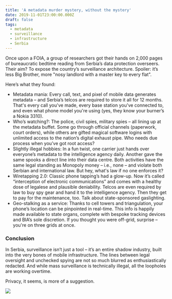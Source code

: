 ```yaml
---
title: 'A metadata murder mystery, without the mystery'
date: 2019-11-01T23:00:00.000Z
draft: false
tags:
  - metadata
  - surveillance
  - infrastructure
  - Serbia
---
```


Once upon a FOIA, a group of researchers got their hands on 2,000 pages of bureaucratic bedtime reading from Serbia’s data protection overseers. Their aim? To expose the country’s surveillance architecture. Spoiler: it’s less Big Brother, more "nosy landlord with a master key to every flat".

Here’s what they found:

* Metadata mania: Every call, text, and pixel of mobile data generates metadata – and Serbia’s telcos are required to store it all for 12 months. That's every call you've made, every base station you've connected to, and even what phone model you're using (yes, they know your burner’s a Nokia 3310). 
* Who’s watching?: The police, civil spies, military spies – all lining up at the metadata buffet. Some go through official channels (paperwork, court orders), while others are gifted magical software logins with unlimited access to the nation’s digital exhaust pipe. Who needs due process when you’ve got root access? 
* Slightly illegal hobbies: In a fun twist, one carrier just hands over everyone’s metadata to the intelligence agency daily. Another gave the same spooks a direct line into their data centre. Both activities have the same legal standing as Monopoly money – i.e., none – and violate both Serbian and international law. But hey, what's law if no one enforces it? 
* Wiretapping 2.0: Classic phone tapping’s had a glow-up. Now it’s called “interception of electronic communications” and comes with a healthy dose of legalese and plausible deniability. Telcos are even required by law to buy spy gear and hand it to the intelligence agency. Then they get to pay for the maintenance, too. Talk about state-sponsored gaslighting. 
* Geo-stalking as a service: Thanks to cell towers and triangulation, your phone’s location can be pinpointed in real-time. This info is happily made available to state organs, complete with bespoke tracking devices and BIA’s sole discretion. If you thought you were off-grid, surprise – you're on three grids at once. 


### Conclusion 

In Serbia, surveillance isn’t just a tool – it’s an entire shadow industry, built into the very bones of mobile infrastructure. The lines between legal oversight and unchecked spying are not so much blurred as enthusiastically redacted. And while mass surveillance is technically illegal, all the loopholes are working overtime.

Privacy, it seems, is more of a suggestion.

[![](/images/surveillance-architecture.png)](https://labs.rs/en/invisible-infrastructures-surveillance-achitecture/)
